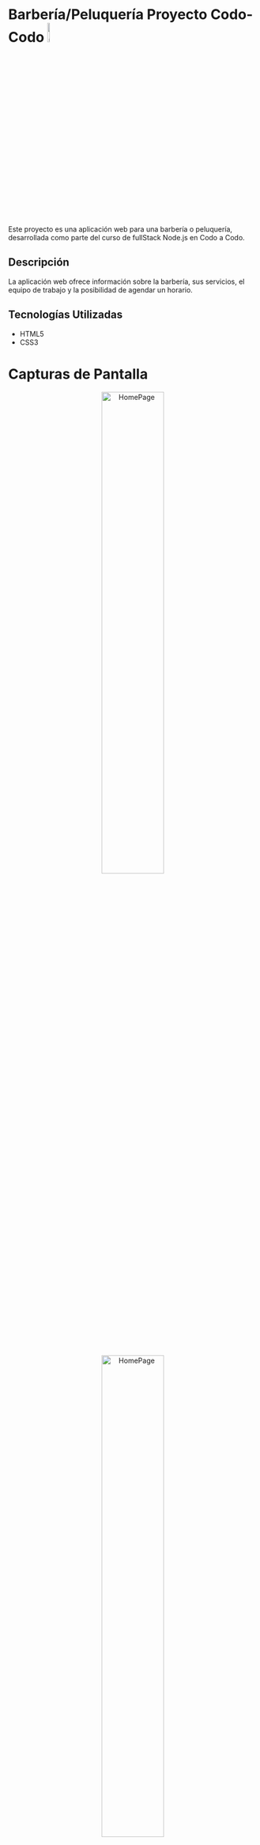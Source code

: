 # Barbería/Peluquería Proyecto Codo-Codo <img src="https://user-images.githubusercontent.com/83146564/137408912-013f0d0c-37d1-4dc2-a1b5-77356c1003f3.png" alt="CodoCodoLogo" width=10% />

Este proyecto es una aplicación web para una barbería o peluquería, desarrollada como parte del curso de fullStack Node.js en Codo a Codo.

## Descripción

La aplicación web ofrece información sobre la barbería, sus servicios, el equipo de trabajo y la posibilidad de agendar un horario.

## Tecnologías Utilizadas

- HTML5
- CSS3

# Capturas de Pantalla

<p  align="center">
    <img src="https://i.imgur.com/cuBbBwA.jpeg" alt="HomePage" width=50% />
    <img src="https://i.imgur.com/9hOQ5QE.jpeg" alt="HomePage" width=50% />
    <img src="https://i.imgur.com/AD9jtjn.jpeg" alt="HomePage" width=50% />
    
</p>

## Integrantes del grupo

[Javier Espindola](https://github.com/Micolash89) [![LinkedIn](https://img.shields.io/badge/LinkedIn-%230077B5.svg?logo=linkedin&logoColor=white)](https://www.linkedin.com/in/javier-espindola/)
[]()
[]()
[]()

## Profesor

[Roberto Perez](https://github.com/robermau) [![LinkedIn](https://img.shields.io/badge/LinkedIn-%230077B5.svg?logo=linkedin&logoColor=white)](https://www.linkedin.com/in/roberto-mauro-perez-olivera-206304176/)

## Uso

1. Clona este repositorio en tu máquina local.
2. Abre el archivo `index.html` en tu navegador web.
3. Explora la página y sus diferentes secciones.
